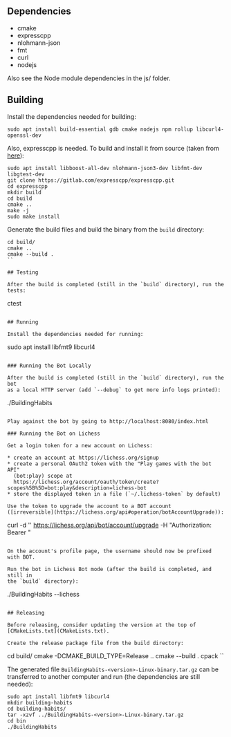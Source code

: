 

## Dependencies

- cmake
- expresscpp
- nlohmann-json
- fmt
- curl
- nodejs

Also see the Node module dependencies in the js/ folder.


## Building

Install the dependencies needed for building:

```
sudo apt install build-essential gdb cmake nodejs npm rollup libcurl4-openssl-dev
```

Also, expresscpp is needed. To build and install it from source (taken from
[here](https://github.com/expresscpp/expresscpp#installing-and-using-find_package)):

```
sudo apt install libboost-all-dev nlohmann-json3-dev libfmt-dev libgtest-dev
git clone https://gitlab.com/expresscpp/expresscpp.git
cd expresscpp
mkdir build
cd build
cmake ..
make -j
sudo make install
```

Generate the build files and build the binary from the `build` directory:

```
cd build/
cmake ..
cmake --build .
``

## Testing

After the build is completed (still in the `build` directory), run the tests:

```
ctest
```

## Running

Install the dependencies needed for running:

```
sudo apt install libfmt9 libcurl4
```

### Running the Bot Locally

After the build is completed (still in the `build` directory), run the bot
as a local HTTP server (add `--debug` to get more info logs printed):

```
./BuildingHabits
```

Play against the bot by going to http://localhost:8080/index.html

### Running the Bot on Lichess

Get a login token for a new account on Lichess:

* create an account at https://lichess.org/signup
* create a personal OAuth2 token with the "Play games with the bot API"
  (bot:play) scope at
  https://lichess.org/account/oauth/token/create?scopes%5B%5D=bot:play&description=lichess-bot
* store the displayed token in a file (`~/.lichess-token` by default)

Use the token to upgrade the account to a BOT account
([irreversible](https://lichess.org/api#operation/botAccountUpgrade)):

```
curl -d '' https://lichess.org/api/bot/account/upgrade -H "Authorization: Bearer <yourTokenHere>"
```

On the account's profile page, the username should now be prefixed with BOT.

Run the bot in Lichess Bot mode (after the build is completed, and still in
the `build` directory):

```
./BuildingHabits --lichess
```

## Releasing

Before releasing, consider updating the version at the top of
[CMakeLists.txt](CMakeLists.txt).

Create the release package file from the build directory:

```
cd build/
cmake -DCMAKE_BUILD_TYPE=Release ..
cmake --build .
cpack
``

The generated file `BuildingHabits-<version>-Linux-binary.tar.gz` can be
transferred to another computer and run (the dependencies are still needed):

```
sudo apt install libfmt9 libcurl4
mkdir building-habits
cd building-habits/
tar -xzvf ../BuildingHabits-<version>-Linux-binary.tar.gz
cd bin
./BuildingHabits
```

